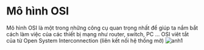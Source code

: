 # Mô hình OSI
Mô hình OSI là một trong những công cụ quan trọng nhất để giúp ta nắm bắt cách làm việc của các thiết bị mạng như router, switch, PC ... OSI viêt tắt của từ Open System Interconnection (liên kết nối hệ thống mở) ![anh1](https://image.prntscr.com/image/6-0GtzURRJOcC9xGpez46A.png)
